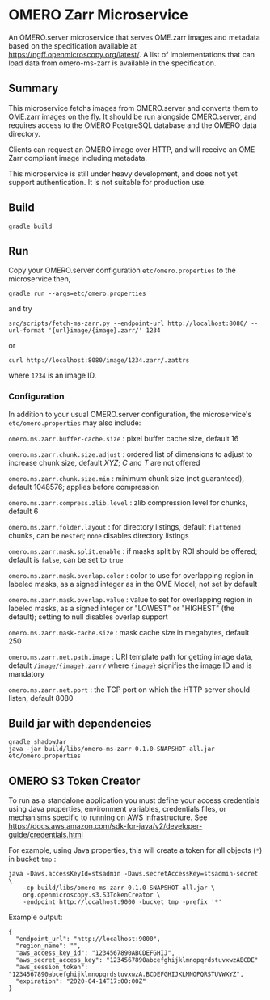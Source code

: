 # OMERO Zarr Microservice

An OMERO.server microservice that serves OME.zarr images and metadata
based on the specification available at https://ngff.openmicroscopy.org/latest/.
A list of implementations that can load data from omero-ms-zarr is available
in the specification.


## Summary

This microservice fetchs images from OMERO.server and converts them to OME.zarr images on the fly. It should be run alongside OMERO.server, and requires access to the OMERO PostgreSQL database and the OMERO data directory.

Clients can request an OMERO image over HTTP, and will receive an OME Zarr compliant image including metadata.

This microservice is still under heavy development, and does not yet support authentication.
It is not suitable for production use.


## Build

    gradle build


## Run

Copy your OMERO.server configuration `etc/omero.properties` to the
microservice then,

    gradle run --args=etc/omero.properties

and try

    src/scripts/fetch-ms-zarr.py --endpoint-url http://localhost:8080/ --url-format '{url}image/{image}.zarr/' 1234

or

    curl http://localhost:8080/image/1234.zarr/.zattrs

where `1234` is an image ID.


### Configuration

In addition to your usual OMERO.server configuration, the microservice's
`etc/omero.properties` may also include:

`omero.ms.zarr.buffer-cache.size`
: pixel buffer cache size, default 16

`omero.ms.zarr.chunk.size.adjust`
: ordered list of dimensions to adjust to increase chunk size, default *XYZ*; *C* and *T* are not offered

`omero.ms.zarr.chunk.size.min`
: minimum chunk size (not guaranteed), default 1048576; applies before compression

`omero.ms.zarr.compress.zlib.level`
: zlib compression level for chunks, default 6

`omero.ms.zarr.folder.layout`
: for directory listings, default `flattened` chunks, can be `nested`; `none` disables directory listings

`omero.ms.zarr.mask.split.enable`
: if masks split by ROI should be offered; default is `false`, can be set to `true`

`omero.ms.zarr.mask.overlap.color`
: color to use for overlapping region in labeled masks, as a signed integer as in the OME Model; not set by default

`omero.ms.zarr.mask.overlap.value`
: value to set for overlapping region in labeled masks, as a signed integer or "LOWEST" or "HIGHEST" (the default); setting to null disables overlap support

`omero.ms.zarr.mask-cache.size`
: mask cache size in megabytes, default 250

`omero.ms.zarr.net.path.image`
: URI template path for getting image data, default `/image/{image}.zarr/` where `{image}` signifies the image ID and is mandatory

`omero.ms.zarr.net.port`
: the TCP port on which the HTTP server should listen, default 8080


## Build jar with dependencies

    gradle shadowJar
    java -jar build/libs/omero-ms-zarr-0.1.0-SNAPSHOT-all.jar etc/omero.properties


## OMERO S3 Token Creator

To run as a standalone application you must define your access credentials using Java properties, environment variables, credentials files, or mechanisms specific to running on AWS infrastructure.
See https://docs.aws.amazon.com/sdk-for-java/v2/developer-guide/credentials.html

For example, using Java properties, this will create a token for all objects (`*`) in bucket `tmp` :

    java -Daws.accessKeyId=stsadmin -Daws.secretAccessKey=stsadmin-secret \
        -cp build/libs/omero-ms-zarr-0.1.0-SNAPSHOT-all.jar \
        org.openmicroscopy.s3.S3TokenCreator \
        -endpoint http://localhost:9000 -bucket tmp -prefix '*'

Example output:

    {
      "endpoint_url": "http://localhost:9000",
      "region_name": "",
      "aws_access_key_id": "1234567890ABCDEFGHIJ",
      "aws_secret_access_key": "1234567890abcefghijklmnopqrdstuvxwzABCDE"
      "aws_session_token": "1234567890abcefghijklmnopqrdstuvxwzA.BCDEFGHIJKLMNOPQRSTUVWXYZ",
      "expiration": "2020-04-14T17:00:00Z"
    }

